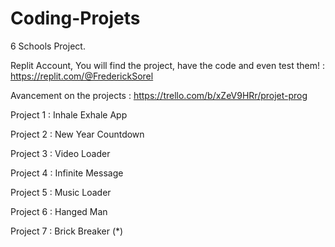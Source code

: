 # Coding-Projets
6 Schools Project.

Replit Account, You will find the project, have the code and even test them! : https://replit.com/@FrederickSorel

Avancement on the projects : https://trello.com/b/xZeV9HRr/projet-prog 

Project 1 : Inhale Exhale App

Project 2 : New Year Countdown

Project 3 : Video Loader

Project 4 : Infinite Message

Project 5 : Music Loader

Project 6 : Hanged Man

Project 7 : Brick Breaker (*)
